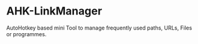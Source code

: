 # AHK-LinkManager
AutoHotkey based mini Tool to manage frequently used paths, URLs, Files or programmes.
